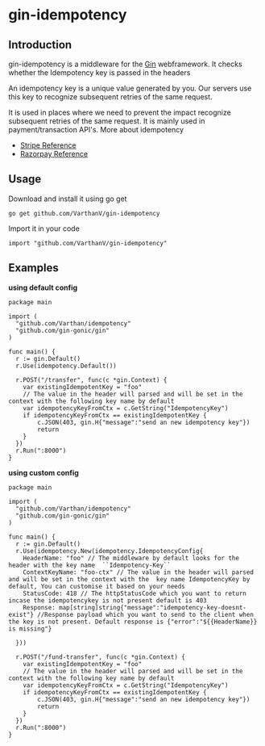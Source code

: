 # gin-idempotency


## Introduction
gin-idempotency is a middleware for the [Gin](https://gin-gonic.com/) webframework. It checks whether the Idempotency key is passed in the headers


An idempotency key is a unique value generated by you. Our servers use this key to recognize subsequent retries of the same request. 

It is used in places where we need to prevent the impact recognize subsequent retries of the same request. It is mainly used in payment/transaction API's. More about idempotency

- [Stripe Reference](http://bit.ly/3WYB3Wc)
- [Razorpay Reference](http://bit.ly/3latbDV)

## Usage

Download and install it using go get

```
go get github.com/VarthanV/gin-idempotency
```

Import it in your code

```golang
import "github.com/VarthanV/gin-idempotency"

```

## Examples

**using default config**

```golang
package main

import (
  "github.com/Varthan/idempotency"
  "github.com/gin-gonic/gin"
)

func main() {
  r := gin.Default()
  r.Use(idempotency.Default())

  r.POST("/transfer", func(c *gin.Context) {
    var existingIdempotentKey = "foo"
    // The value in the header will parsed and will be set in the context with the following key name by default 
    var idempotencyKeyFromCtx = c.GetString("IdempotencyKey")
    if idempotencyKeyFromCtx == existingIdempotentKey { 
        c.JSON(403, gin.H{"message":"send an new idempotency key"})
        return
    }
  })
  r.Run(":8000")
}
```

**using custom config**

```golang
package main

import (
  "github.com/Varthan/idempotency"
  "github.com/gin-gonic/gin"
)

func main() {
  r := gin.Default()
  r.Use(idempotency.New(idempotency.IdempotencyConfig{
    HeaderName: "foo" // The middleware by default looks for the header with the key name  ``Idempotency-Key``
    ContextKeyName: "foo-ctx" // The value in the header will parsed and will be set in the context with the  key name IdempotencyKey by default, You can customise it based on your needs
    StatusCode: 418 // The httpStatusCode which you want to return incase the idempotencykey is not present default is 403
    Response: map[string]string{"message":"idempotency-key-doesnt-exist"} //Response payload which you want to send to the client when the key is not present. Default response is {"error":"${{HeaderName}} is missing"}
    
  }))

  r.POST("/fund-transfer", func(c *gin.Context) {
    var existingIdempotentKey = "foo"
    // The value in the header will parsed and will be set in the context with the following key name by default 
    var idempotencyKeyFromCtx = c.GetString("IdempotencyKey")
    if idempotencyKeyFromCtx == existingIdempotentKey { 
        c.JSON(403, gin.H{"message":"send an new idempotency key"})
        return
    }
  })
  r.Run(":8000")
}
```